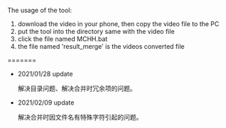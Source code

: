 The usage of the tool:

1. download the video in your phone, then copy the video file to the PC
2. put the tool into the directory same with the video file
3. click the file named MCHH.bat
4. the file named 'result_merge' is the videos converted file



=======

- 2021/01/28 update 

  解决目录问题、解决合并时冗余项的问题。
  
- 2021/02/09 update

  解决合并时因文件名有特殊字符引起的问题。